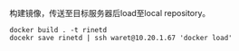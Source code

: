 

构建镜像，传送至目标服务器后load至local repository。
```
docker build . -t rinetd
docekr save rinetd | ssh waret@10.20.1.67 'docker load'
```
